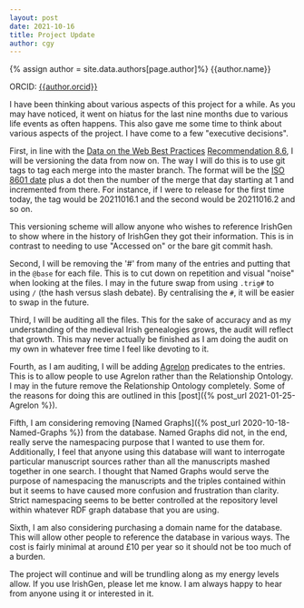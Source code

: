 ```yaml
---
layout: post
date: 2021-10-16
title: Project Update
author: cgy
---
```


{% assign author = site.data.authors[page.author]%}
{{author.name}}

ORCID: <a href="https://orcid.org/{{ author.orcid }}" title="{{author.name}}">{{author.orcid}}</a>

I have been thinking about various aspects of this project for a
while.  As you may have noticed, it went on hiatus for the last nine
months due to various life events as often happens.  This also gave me
some time to think about various aspects of the project.  I have come
to a few "executive decisions".

First, in line with the [Data on the Web Best
Practices](https://www.w3.org/TR/dwbp/) [Recommendation
8.6](https://www.w3.org/TR/dwbp/#dataVersioning), I will be versioning
the data from now on.  The way I will do this is to use git tags to
tag each merge into the master branch.  The format will be the [ISO
8601 date](https://en.wikipedia.org/wiki/ISO_8601) plus a dot then the
number of the merge that day starting at 1 and incremented from there.
For instance, if I were to release for the first time today, the tag
would be 20211016.1 and the second would be 20211016.2 and so on.

This versioning scheme will allow anyone who wishes to reference
IrishGen to show where in the history of IrishGen they got their
information.  This is in contrast to needing to use "Accessed on" or
the bare git commit hash.

Second, I will be removing the '#' from many of the entries and
putting that in the `@base` for each file.  This is to cut down on
repetition and visual "noise" when looking at the files.  I may in
the future swap from using `.trig#` to using `/` (the hash versus
slash debate).  By centralising the `#`, it will be easier to swap in
the future.

Third, I will be auditing all the files.  This for the sake of
accuracy and as my understanding of the medieval Irish genealogies
grows, the audit will reflect that growth.  This may never actually be
finished as I am doing the audit on my own in whatever free time I
feel like devoting to it.

Fourth, as I am auditing, I will be adding
[Agrelon](https://d-nb.info/standards/elementset/agrelon) predicates
to the entries.  This is to allow people to use Agrelon rather than
the Relationship Ontology.  I may in the future remove the
Relationship Ontology completely.  Some of the reasons for doing this
are outlined in this [post]({% post_url 2021-01-25-Agrelon %}).

Fifth, I am considering removing [Named Graphs]({% post_url
2020-10-18-Named-Graphs %}) from the database.  Named Graphs did not,
in the end, really serve the namespacing purpose that I wanted to use
them for.  Additionally, I feel that anyone using this database will
want to interrogate particular manuscript sources rather than all the
manuscripts mashed together in one search.  I thought that Named
Graphs would serve the purpose of namespacing the manuscripts and the
triples contained within but it seems to have caused more confusion
and frustration than clarity.  Strict namespacing seems to be better
controlled at the repository level within whatever RDF graph database
that you are using.

Sixth, I am also considering purchasing a domain name for the
database.  This will allow other people to reference the database in
various ways.  The cost is fairly minimal at around £10 per year so it
should not be too much of a burden.

The project will continue and will be trundling along as my energy
levels allow.  If you use IrishGen, please let me know.  I am always
happy to hear from anyone using it or interested in it.
